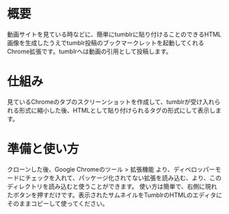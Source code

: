 概要
============
動画サイトを見ている時などに、簡単にtumblrに貼り付けることのできるHTML画像を生成したうえでtumblr投稿のブックマークレットを起動してくれるChrome拡張です。tumblrへは動画の引用として投稿します。


仕組み
============
見ているChromeのタブのスクリーンショットを作成して、tumblrが受け入れられる形式に縮小した後、HTMLとして貼り付けられるタグの形式にして表示します。


準備と使い方
============
クローンした後、Google Chromeのツール > 拡張機能 より、ディベロッパーモードにチェックを入れて、パッケージ化されてない拡張を読み込む、より、このディレクトリを読み込むと使うことができます。
使い方は簡単で、右側に現れたボタンを押すだけです。表示されたサムネイルをTumblrのHTMLのエディタにそのままコピーして使ってください。


